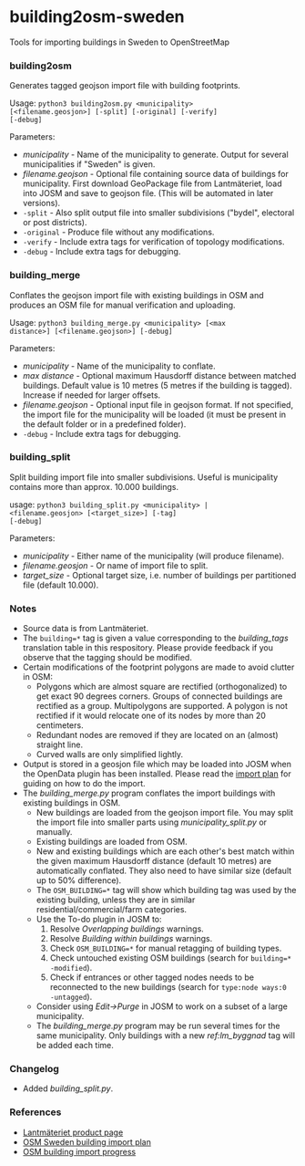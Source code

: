 # building2osm-sweden
Tools for importing buildings in Sweden to OpenStreetMap

### building2osm

Generates tagged geojson import file with building footprints.

Usage:
<code>python3 building2osm.py \<municipality\> [\<filename.geosjon\>] [-split] [-original] [-verify] [-debug]</code>

Parameters:
* _municipality_ - Name of the municipality to generate. Output for several municipalities if "Sweden" is given.
* _filename.geojson_ - Optional file containing source data of buildings for municipality. First download GeoPackage file from Lantmäteriet, load into JOSM and save to geojson file. (This will be automated in later versions).
* <code>-split</code> - Also split output file into smaller subdivisions ("bydel", electoral or post districts).
* <code>-original</code> - Produce file without any modifications.
* <code>-verify</code> - Include extra tags for verification of topology modifications.
* <code>-debug</code> - Include extra tags for debugging.

### building_merge

Conflates the geojson import file with existing buildings in OSM and produces an OSM file for manual verification and uploading.

Usage:
<code>python3 building_merge.py \<municipality\> [\<max distance\>] [\<filename.geojson\>] [-debug]</code>

Parameters:
* _municipality_ - Name of the municipality to conflate.
* _max distance_ - Optional maximum Hausdorff distance between matched buildings. Default value is 10 metres (5 metres if the building is tagged). Increase if needed for larger offsets.
* _filename.geojson_ - Optional input file in geojson format. If not specified, the import file for the municipality will be loaded (it must be present in the default folder or in a predefined folder).
* <code>-debug</code> - Include extra tags for debugging.

### building_split

Split building import file into smaller subdivisions. Useful is municipality contains more than approx. 10.000 buildings.

usage:
<code>python3 building_split.py \<municipality\> | \<filename.geosjon\> [\<target_size\>] [-tag] [-debug]</code>

Parameters:
* _municipality_ - Either name of the municipality (will produce filename).
* _filename.geosjon_ - Or name of import file to split.
* _target_size_ - Optional target size, i.e. number of buildings per partitioned file (default 10.000).

### Notes
* Source data is from Lantmäteriet. 
* The <code>building=*</code> tag is given a value corresponding to the _building_tags_ translation table in this respository. Please provide feedback if you observe that the tagging should be modified. 
* Certain modifications of the footprint polygons are made to avoid clutter in OSM:
  * Polygons which are almost square are rectified (orthogonalized) to get exact 90 degrees corners. Groups of connected buildings are rectified as a group. Multipolygons are supported. A polygon is not rectified if it would relocate one of its nodes by more than 20 centimeters.
  * Redundant nodes are removed if they are located on an (almost) straight line.
  * Curved walls are only simplified lightly.
* Output is stored in a geosjon file which may be loaded into JOSM when the OpenData plugin has been installed. Please read the [import plan](https://wiki.openstreetmap.org/wiki/Import/Catalogue/Sweden_Building_Import) for guiding on how to do the import.
* The _building_merge.py_ program conflates the import buildings with existing buildings in OSM.
  * New buildings are loaded from the geojson import file. You may split the import file into smaller parts using _municipality_split.py_ or manually.
  * Existing buildings are loaded from OSM.
  * New and existing buildings which are each other's best match within the given maximum Hausdorff distance (default 10 metres) are automatically conflated. They also need to have similar size (default up to 50% difference).
  * The <code>OSM_BUILDING=*</code> tag will show which building tag was used by the existing building, unless they are in similar residential/commercial/farm categories.
  * Use the To-do plugin in JOSM to:
    1) Resolve _Overlapping buildings_ warnings. 
    2) Resolve _Building within buildings_ warnings.
    3) Check <code>OSM_BUILDING=*</code> for manual retagging of building types.
    4) Check untouched existing OSM buildings (search for <code>building=* -modified</code>).
    5) Check if entrances or other tagged nodes needs to be reconnected to the new buildings (search for <code>type:node ways:0 -untagged</code>).
  * Consider using _Edit->Purge_ in JOSM to work on a subset of a large municipality.
  * The _building_merge.py_ program may be run several times for the same municipality. Only buildings with a new _ref:lm_byggnad_ tag will be added each time.

### Changelog
* Added _building_split.py_.

### References

* [Lantmäteriet product page](https://geotorget.lantmateriet.se/dokumentation/GEODOK/25/latest.html)
* [OSM Sweden building import plan](https://wiki.openstreetmap.org/wiki/Import/Catalogue/Sweden_Building_Import)
* [OSM building import progress](https://wiki.openstreetmap.org/wiki/Import/Catalogue/Sweden_Building_Import/Progress)
